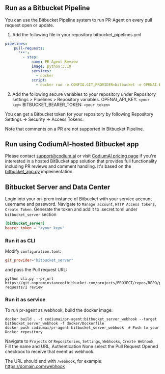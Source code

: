 ## Run as a Bitbucket Pipeline


You can use the Bitbucket Pipeline system to run PR-Agent on every pull request open or update.

1. Add the following file in your repository bitbucket_pipelines.yml

```yaml
pipelines:
    pull-requests:
      '**':
        - step:
            name: PR Agent Review
            image: python:3.10
            services:
              - docker
            script:
              - docker run -e CONFIG.GIT_PROVIDER=bitbucket -e OPENAI.KEY=$OPENAI_API_KEY -e BITBUCKET.BEARER_TOKEN=$BITBUCKET_BEARER_TOKEN codiumai/pr-agent:latest --pr_url=https://bitbucket.org/$BITBUCKET_WORKSPACE/$BITBUCKET_REPO_SLUG/pull-requests/$BITBUCKET_PR_ID review
```

2. Add the following secure variables to your repository under Repository settings > Pipelines > Repository variables.
OPENAI_API_KEY: `<your key>`
BITBUCKET_BEARER_TOKEN: `<your token>`

You can get a Bitbucket token for your repository by following Repository Settings -> Security -> Access Tokens.

Note that comments on a PR are not supported in Bitbucket Pipeline.


## Run using CodiumAI-hosted Bitbucket app

Please contact [support@codium.ai](mailto:support@codium.ai) or visit [CodiumAI pricing page](https://www.codium.ai/pricing/) if you're interested in a hosted BitBucket app solution that provides full functionality including PR reviews and comment handling. It's based on the [bitbucket_app.py](https://github.com/Codium-ai/pr-agent/blob/main/ai_pr_agent/git_providers/bitbucket_provider.py) implementation.


## Bitbucket Server and Data Center

Login into your on-prem instance of Bitbucket with your service account username and password.
Navigate to `Manage account`, `HTTP Access tokens`, `Create Token`.
Generate the token and add it to .secret.toml under `bitbucket_server` section

```toml
[bitbucket_server]
bearer_token = "<your key>"
```

### Run it as CLI

Modify `configuration.toml`:

```toml
git_provider="bitbucket_server"
```

and pass the Pull request URL:
```shell
python cli.py --pr_url https://git.onpreminstanceofbitbucket.com/projects/PROJECT/repos/REPO/pull-requests/1 review
```

### Run it as service

To run pr-agent as webhook, build the docker image:
```
docker build . -t codiumai/pr-agent:bitbucket_server_webhook --target bitbucket_server_webhook -f docker/Dockerfile
docker push codiumai/pr-agent:bitbucket_server_webhook  # Push to your Docker repository
```

Navigate to `Projects` or `Repositories`, `Settings`, `Webhooks`, `Create Webhook`.
Fill the name and URL, Authentication None select the Pull Request Opened checkbox to receive that event as webhook.

The URL should end with `/webhook`, for example: https://domain.com/webhook
